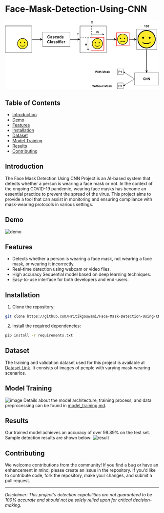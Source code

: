 # Face-Mask-Detection-Using-CNN
![inq5erdiagram](https://github.com/Hritikgoswami/Face-Mask-Detection-Using-CNN/blob/main/download.png)

## Table of Contents

- [Introduction](#introduction)
- [Demo](#demo)
- [Features](#features)
- [Installation](#installation)
- [Dataset](#dataset)
- [Model Training](#model-training)
- [Results](#results)
- [Contributing](#contributing)

## Introduction

The Face Mask Detection Using CNN Project is an AI-based system that detects whether a person is wearing a face mask or not. In the context of the ongoing COVID-19 pandemic, wearing face masks has become an essential practice to prevent the spread of the virus. This project aims to provide a tool that can assist in monitoring and ensuring compliance with mask-wearing protocols in various settings.

## Demo

![demo](https://github.com/Hritikgoswami/Face-Mask-Detection-Using-CNN/assets/84679973/79b84c75-2f17-4d22-a960-9a773cc214fc)

## Features

- Detects whether a person is wearing a face mask, not wearing a face mask, or wearing it incorrectly.
- Real-time detection using webcam or video files.
- High accuracy Sequential model based on deep learning techniques.
- Easy-to-use interface for both developers and end-users.

## Installation

1. Clone the repository:

```bash
git clone https://github.com/Hritikgoswami/Face-Mask-Detection-Using-CNN.git
```

2. Install the required dependencies:

```bash
pip install -r requirements.txt
```

## Dataset

The training and validation dataset used for this project is available at [Dataset Link](https://github.com/Hritikgoswami/Face-Mask-Detection-Using-CNN/tree/main/dataset). It consists of images of people with varying mask-wearing scenarios.

## Model Training
![image](https://github.com/Hritikgoswami/Face-Mask-Detection-Using-CNN/assets/84679973/4d96141b-9664-4020-8747-bd77a18d6661)
Details about the model architecture, training process, and data preprocessing can be found in [model_training.md](https://github.com/Hritikgoswami/Face-Mask-Detection-Using-CNN/blob/main/2.0%20training%20the%20CNN.ipynb).

## Results

Our trained model achieves an accuracy of over 98.89% on the test set. Sample detection results are shown below:
![result](https://github.com/Hritikgoswami/Face-Mask-Detection-Using-CNN/assets/84679973/d6a871f3-330c-41ed-8ad4-f099efc74085)

## Contributing

We welcome contributions from the community! If you find a bug or have an enhancement in mind, please create an issue in the repository. If you'd like to contribute code, fork the repository, make your changes, and submit a pull request.

---

*Disclaimer: This project's detection capabilities are not guaranteed to be 100% accurate and should not be solely relied upon for critical decision-making.*
